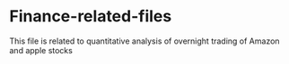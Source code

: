 # Finance-related-files
This file is related to quantitative analysis of overnight trading of Amazon and apple stocks
